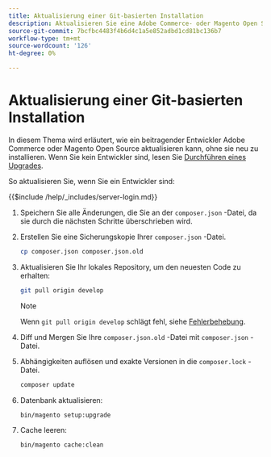 ```yaml
---
title: Aktualisierung einer Git-basierten Installation
description: Aktualisieren Sie eine Adobe Commerce- oder Magento Open Source-Installation, die Sie aus einem Git-Repository geklont haben.
source-git-commit: 7bcfbc4483f4b6d4c1a5e852adbd1cd81bc136b7
workflow-type: tm+mt
source-wordcount: '126'
ht-degree: 0%

---
```



# Aktualisierung einer Git-basierten Installation

In diesem Thema wird erläutert, wie ein beitragender Entwickler Adobe Commerce oder Magento Open Source aktualisieren kann, ohne sie neu zu installieren. Wenn Sie kein Entwickler sind, lesen Sie [Durchführen eines Upgrades](../implementation/perform-upgrade.md).

So aktualisieren Sie, wenn Sie ein Entwickler sind:

{{$include /help/_includes/server-login.md}}

1. Speichern Sie alle Änderungen, die Sie an der `composer.json` -Datei, da sie durch die nächsten Schritte überschrieben wird.

1. Erstellen Sie eine Sicherungskopie Ihrer `composer.json` -Datei.

   ```bash
   cp composer.json composer.json.old
   ```

1. Aktualisieren Sie Ihr lokales Repository, um den neuesten Code zu erhalten:

   ```bash
   git pull origin develop
   ```

   >[!NOTE]
   >
   >Wenn `git pull origin develop` schlägt fehl, siehe [Fehlerbehebung](https://support.magento.com/hc/en-us/articles/360034229872).

1. Diff und Mergen Sie Ihre `composer.json.old` -Datei mit `composer.json` -Datei.

1. Abhängigkeiten auflösen und exakte Versionen in die `composer.lock` -Datei.

   ```bash
   composer update
   ```

1. Datenbank aktualisieren:

   ```bash
   bin/magento setup:upgrade
   ```

1. Cache leeren:

   ```bash
   bin/magento cache:clean
   ```
